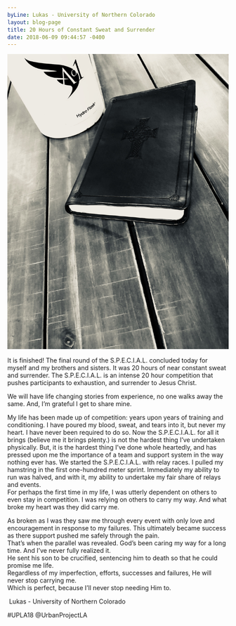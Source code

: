 ```yaml
---
byLine: Lukas - University of Northern Colorado
layout: blog-page
title: 20 Hours of Constant Sweat and Surrender
date: 2018-06-09 09:44:57 -0400
---
```

![](/uploads/2018/06/09/image1.jpeg)

It is finished! The final round of the S.P.E.C.I.A.L. concluded today for myself and my brothers and sisters. It was 20 hours of near constant sweat and surrender.  The S.P.E.C.I.A.L. is an intense 20 hour competition that pushes participants to exhaustion, and surrender to Jesus Christ.

We will have life changing stories from experience, no one walks away the same. And, I’m grateful I get to share mine.

My life has been made up of competition: years upon years of training and conditioning. I have poured my blood, sweat, and tears into it, but never my heart. I have never been required to do so. Now the S.P.E.C.I.A.L. for all it brings (believe me it brings plenty.) is not the hardest thing I’ve undertaken physically. But, it is the hardest thing I’ve done whole heartedly, and has pressed upon me the importance of a team and support system in the way nothing ever has.  We started the S.P.E.C.I.A.L. with relay races. I pulled my hamstring in the first one-hundred meter sprint. Immediately my ability to run was halved, and with it, my ability to undertake my fair share of relays and events.   
For perhaps the first time in my life, I was utterly dependent on others to even stay in competition. I was relying on others to carry my way. And what broke my heart was they did carry me.

As broken as I was they saw me through every event with only love and encouragement in response to my failures.  This ultimately became success as there support pushed me safely through the pain.  
That’s when the parallel was revealed. God’s been caring my way for a long time. And I’ve never fully realized it.   
He sent his son to be crucified, sentencing him to death so that he could promise me life.  
Regardless of my imperfection, efforts, successes and failures, He will never stop carrying me.  
Which is perfect, because I’ll never stop needing Him to. 

 Lukas - University of Northern Colorado 

\#UPLA18 @UrbanProjectLA